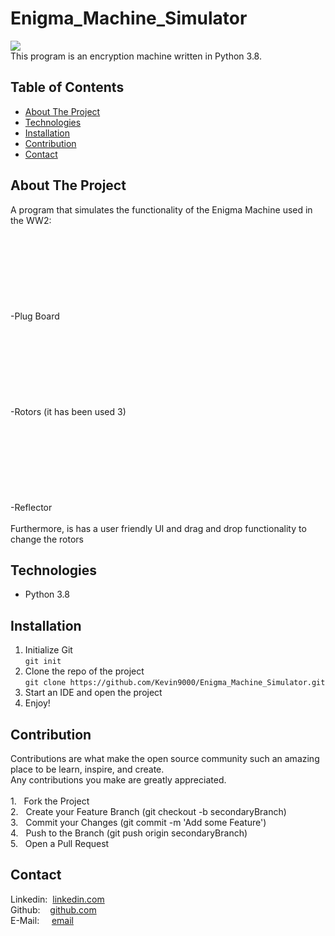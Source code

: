 # Enigma_Machine_Simulator
![](https://github.com/Kevin9000/Utilities/blob/master/Projects_gif/Fallingball.gif) <br />
This program is an encryption machine written in Python 3.8.    

## Table of Contents
* [About The Project](#about-the-project)  <br />
* [Technologies](#technologies)  <br />
* [Installation](#installation)  
* [Contribution](#contribution)  
* [Contact](#contact)  

## About The Project
A program that simulates the functionality of the Enigma Machine used in the WW2: <br />
<br /><br /><br /><br /><br /><br /><br /><br />-Plug Board <br />
<br /><br /><br /><br /><br /><br /><br /><br />-Rotors (it has been used 3) <br />
<br /><br /><br /><br /><br /><br /><br /><br />-Reflector <br />
<br />
Furthermore, is has a user friendly UI and drag and drop functionality to change the rotors 

## Technologies
* Python 3.8       

## Installation
1. Initialize Git <br />
`git init`
2. Clone the repo of the project <br />
`git clone https://github.com/Kevin9000/Enigma_Machine_Simulator.git`
3. Start an IDE and open the project <br />
4. Enjoy! 

## Contribution
Contributions are what make the open source community such an amazing place to be learn, inspire, and create. <br /> Any contributions you make are greatly appreciated. <br /><br />
1.&nbsp;&nbsp; Fork the Project <br />
2.&nbsp;&nbsp; Create your Feature Branch (git checkout -b secondaryBranch) <br />
3.&nbsp;&nbsp; Commit your Changes (git commit -m 'Add some Feature') <br />
4.&nbsp;&nbsp; Push to the Branch (git push origin secondaryBranch) <br />
5.&nbsp;&nbsp; Open a Pull Request <br />

## Contact
Linkedin:&nbsp;&nbsp;[linkedin.com](http://linkedin.com/in/kevin-wang-83ab931b1) <br />
Github:&nbsp;&nbsp;&nbsp;&nbsp;[github.com](http://github.com/Kevin9000) <br />
E-Mail:&nbsp;&nbsp;&nbsp;&nbsp;&nbsp;[email](mailto:kevinwang9000@gmail.com) <br />

